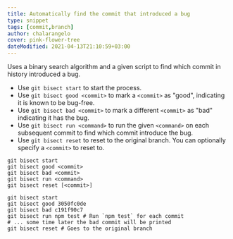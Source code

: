 ```yaml
---
title: Automatically find the commit that introduced a bug
type: snippet
tags: [commit,branch]
author: chalarangelo
cover: pink-flower-tree
dateModified: 2021-04-13T21:10:59+03:00
---
```


Uses a binary search algorithm and a given script to find which commit in history introduced a bug.

- Use `git bisect start` to start the process.
- Use `git bisect good <commit>` to mark a `<commit>` as "good", indicating it is known to be bug-free.
- Use `git bisect bad <commit>` to mark a different `<commit>` as "bad" indicating it has the bug.
- Use `git bisect run <command>` to run the given `<command>` on each subsequent commit to find which commit introduce the bug.
- Use `git bisect reset` to reset to the original branch. You can optionally specify a `<commit>` to reset to.

```shell
git bisect start
git bisect good <commit>
git bisect bad <commit>
git bisect run <command>
git bisect reset [<commit>]
```

```shell
git bisect start
git bisect good 3050fc0de
git bisect bad c191f90c7
git bisect run npm test # Run `npm test` for each commit
# ... some time later the bad commit will be printed
git bisect reset # Goes to the original branch
```

